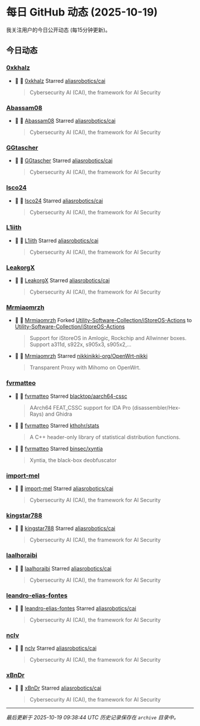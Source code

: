 # 每日 GitHub 动态 (2025-10-19)

我关注用户的今日公开动态 (每15分钟更新)。

## 今日动态

### [0xkhalz](https://github.com/0xkhalz)
- 🌟 👤 [0xkhalz](https://github.com/0xkhalz) Starred [aliasrobotics/cai](https://github.com/aliasrobotics/cai)
  > Cybersecurity AI (CAI), the framework for AI Security

### [Abassam08](https://github.com/Abassam08)
- 🌟 👤 [Abassam08](https://github.com/Abassam08) Starred [aliasrobotics/cai](https://github.com/aliasrobotics/cai)
  > Cybersecurity AI (CAI), the framework for AI Security

### [GGtascher](https://github.com/GGtascher)
- 🌟 👤 [GGtascher](https://github.com/GGtascher) Starred [aliasrobotics/cai](https://github.com/aliasrobotics/cai)
  > Cybersecurity AI (CAI), the framework for AI Security

### [Isco24](https://github.com/Isco24)
- 🌟 👤 [Isco24](https://github.com/Isco24) Starred [aliasrobotics/cai](https://github.com/aliasrobotics/cai)
  > Cybersecurity AI (CAI), the framework for AI Security

### [L1iith](https://github.com/L1iith)
- 🌟 👤 [L1iith](https://github.com/L1iith) Starred [aliasrobotics/cai](https://github.com/aliasrobotics/cai)
  > Cybersecurity AI (CAI), the framework for AI Security

### [LeakorgX](https://github.com/LeakorgX)
- 🌟 👤 [LeakorgX](https://github.com/LeakorgX) Starred [aliasrobotics/cai](https://github.com/aliasrobotics/cai)
  > Cybersecurity AI (CAI), the framework for AI Security

### [Mrmiaomrzh](https://github.com/Mrmiaomrzh)
- 🍴 👤 [Mrmiaomrzh](https://github.com/Mrmiaomrzh) Forked [Utility-Software-Collection/iStoreOS-Actions](https://github.com/Utility-Software-Collection/iStoreOS-Actions) to [Utility-Software-Collection/iStoreOS-Actions](https://github.com/Utility-Software-Collection/iStoreOS-Actions)
  > Support for iStoreOS in Amlogic, Rockchip and Allwinner boxes. Support a311d, s922x, s905x3, s905x2,...
- 🌟 👤 [Mrmiaomrzh](https://github.com/Mrmiaomrzh) Starred [nikkinikki-org/OpenWrt-nikki](https://github.com/nikkinikki-org/OpenWrt-nikki)
  > Transparent Proxy with Mihomo on OpenWrt.

### [fvrmatteo](https://github.com/fvrmatteo)
- 🌟 👤 [fvrmatteo](https://github.com/fvrmatteo) Starred [blacktop/aarch64-cssc](https://github.com/blacktop/aarch64-cssc)
  > AArch64 FEAT_CSSC support for IDA Pro (disassembler/Hex-Rays) and Ghidra
- 🌟 👤 [fvrmatteo](https://github.com/fvrmatteo) Starred [kthohr/stats](https://github.com/kthohr/stats)
  > A C++ header-only library of statistical distribution functions.
- 🌟 👤 [fvrmatteo](https://github.com/fvrmatteo) Starred [binsec/xyntia](https://github.com/binsec/xyntia)
  > Xyntia, the black-box deobfuscator

### [import-mel](https://github.com/import-mel)
- 🌟 👤 [import-mel](https://github.com/import-mel) Starred [aliasrobotics/cai](https://github.com/aliasrobotics/cai)
  > Cybersecurity AI (CAI), the framework for AI Security

### [kingstar788](https://github.com/kingstar788)
- 🌟 👤 [kingstar788](https://github.com/kingstar788) Starred [aliasrobotics/cai](https://github.com/aliasrobotics/cai)
  > Cybersecurity AI (CAI), the framework for AI Security

### [laalhoraibi](https://github.com/laalhoraibi)
- 🌟 👤 [laalhoraibi](https://github.com/laalhoraibi) Starred [aliasrobotics/cai](https://github.com/aliasrobotics/cai)
  > Cybersecurity AI (CAI), the framework for AI Security

### [leandro-elias-fontes](https://github.com/leandro-elias-fontes)
- 🌟 👤 [leandro-elias-fontes](https://github.com/leandro-elias-fontes) Starred [aliasrobotics/cai](https://github.com/aliasrobotics/cai)
  > Cybersecurity AI (CAI), the framework for AI Security

### [nclv](https://github.com/nclv)
- 🌟 👤 [nclv](https://github.com/nclv) Starred [aliasrobotics/cai](https://github.com/aliasrobotics/cai)
  > Cybersecurity AI (CAI), the framework for AI Security

### [xBnDr](https://github.com/xBnDr)
- 🌟 👤 [xBnDr](https://github.com/xBnDr) Starred [aliasrobotics/cai](https://github.com/aliasrobotics/cai)
  > Cybersecurity AI (CAI), the framework for AI Security


---
*最后更新于 2025-10-19 09:38:44 UTC*
*历史记录保存在 `archive` 目录中。*
